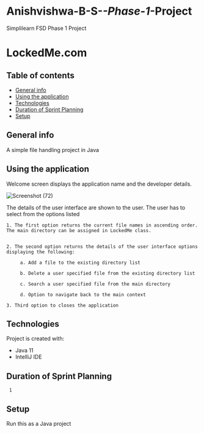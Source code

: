 # Anishvishwa-B-S-_-Phase-1_-Project
Simplilearn FSD Phase 1 Project
# LockedMe.com

## Table of contents
* [General info](#general-info)
* [Using the application](#using-the-application)
* [Technologies](#technologies)
* [Duration of Sprint Planning](#duration-of-sprint-planning)
* [Setup](#setup)

## General info
A simple file handling project in Java

## Using the application
Welcome screen displays the application name and the developer details.

![Screenshot (72)](https://user-images.githubusercontent.com/111677858/196341748-c7501964-7a1f-48a9-abae-deb87f938b6b.png)


The details of the user interface are shown to the user. The user has to select from the options listed 

 
    1. The first option returns the current file names in ascending order. The main directory can be assigned in LockedMe class.
  

    2. The second option returns the details of the user interface options displaying the following:

         a. Add a file to the existing directory list

         b. Delete a user specified file from the existing directory list

         c. Search a user specified file from the main directory

         d. Option to navigate back to the main context

    3. Third option to closes the application
	
## Technologies
Project is created with:
* Java 11
* IntelliJ IDE

## Duration of Sprint Planning
     1


## Setup
Run this as a Java project
